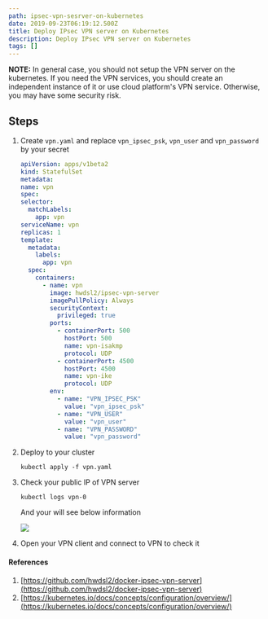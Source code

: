 ```yaml
---
path: ipsec-vpn-sesrver-on-kubernetes
date: 2019-09-23T06:19:12.500Z
title: Deploy IPsec VPN server on Kubernetes
description: Deploy IPsec VPN server on Kubernetes
tags: []
---
```


**NOTE:** In general case, you should not setup the VPN server on the kubernetes. If you need the VPN services, you should create an independent instance of it or use cloud platform's VPN service. Otherwise, you may have some security risk.

## Steps

1. Create `vpn.yaml` and replace `vpn_ipsec_psk`, `vpn_user` and `vpn_password` by your secret
   ```yaml
   apiVersion: apps/v1beta2
   kind: StatefulSet
   metadata:
   name: vpn
   spec:
   selector:
     matchLabels:
       app: vpn
   serviceName: vpn
   replicas: 1
   template:
     metadata:
       labels:
         app: vpn
     spec:
       containers:
         - name: vpn
           image: hwdsl2/ipsec-vpn-server
           imagePullPolicy: Always
           securityContext:
             privileged: true
           ports:
             - containerPort: 500
               hostPort: 500
               name: vpn-isakmp
               protocol: UDP
             - containerPort: 4500
               hostPort: 4500
               name: vpn-ike
               protocol: UDP
           env:
             - name: "VPN_IPSEC_PSK"
               value: "vpn_ipsec_psk"
             - name: "VPN_USER"
               value: "vpn_user"
             - name: "VPN_PASSWORD"
               value: "vpn_password"
   ```
2. Deploy to your cluster
   ```
   kubectl apply -f vpn.yaml
   ```
3. Check your public IP of VPN server

   ```
   kubectl logs vpn-0
   ```

   And your will see below information

   ![](/assets/cleanshot-2019-09-23-at-14.35.42-2x.jpg)

4. Open your VPN client and connect to VPN to check it

#### References

1. [https://github.com/hwdsl2/docker-ipsec-vpn-server](https://github.com/hwdsl2/docker-ipsec-vpn-server)
1. [https://kubernetes.io/docs/concepts/configuration/overview/](https://kubernetes.io/docs/concepts/configuration/overview/)
